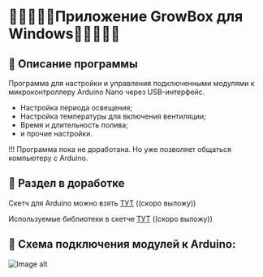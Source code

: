 # 🥬🥬🥬🥬🥬Приложение GrowBox для Windows🥬🥬🥬🥬🥬

🥬 Описание программы
---
Программа для настройки и управления подключенными модулями к микроконтроллеру Arduino Nano через USB-интерфейс.
 - Настройка периода освещения;
 - Настройка температуры для включения вентиляции;
 - Время и длительность полива;
 - и прочие настройки.
 
 !!! Программа пока не доработана. Но уже позволяет общаться компьютеру с Arduino.


🥬 Раздел в доработке
---
Скетч для Arduino можно взять [ТУТ](https://github.com/Mork0vkin/GrowBoxWinApp/raw/master/ "Скоро выложу") ((скоро выложу))

Используемые библиотеки в скетче [ТУТ](https://github.com/Mork0vkin/GrowBoxWinApp/raw/master/ "Скоро выложу") ((скоро выложу))


🥬 Схема подключения модулей к Arduino:
---
![Image alt](https://github.com/Mork0vkin/GrowBoxWinApp/raw/master/scheme.jpg)
